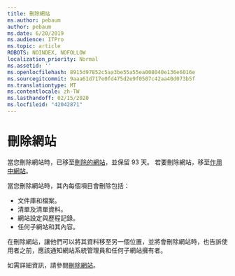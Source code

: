 ```yaml
---
title: 刪除網站
ms.author: pebaum
author: pebaum
ms.date: 6/20/2019
ms.audience: ITPro
ms.topic: article
ROBOTS: NOINDEX, NOFOLLOW
localization_priority: Normal
ms.assetid: ''
ms.openlocfilehash: 8915d97852c5aa3be55a55ea008040e136e6016e
ms.sourcegitcommit: 9aaa61d717e0fd475d2e9f0507c42aa40d073b5f
ms.translationtype: MT
ms.contentlocale: zh-TW
ms.lasthandoff: 02/15/2020
ms.locfileid: "42042871"
---
```

# <a name="delete-a-site"></a>刪除網站

當您刪除網站時，已移至[刪除的網站](https://admin.microsoft.com/sharepoint?page=recyclebin&modern=true)，並保留 93 天。 若要刪除網站，移至[作用中網站](https://admin.microsoft.com/sharepoint?page=sitemanagement&modern=true)。 

當您刪除網站時，其內每個項目會刪除包括：

- 文件庫和檔案。
- 清單及清單資料。
- 網站設定與歷程記錄。
- 任何子網站和其內容。

在刪除網站，讓他們可以將其資料移至另一個位置，並將會刪除網站時，也告訴使用者之前，應該通知網站系統管理員和任何子網站擁有者。

如需詳細資訊，請參閱[刪除網站](https://docs.microsoft.com/sharepoint/delete-site-collection)。

